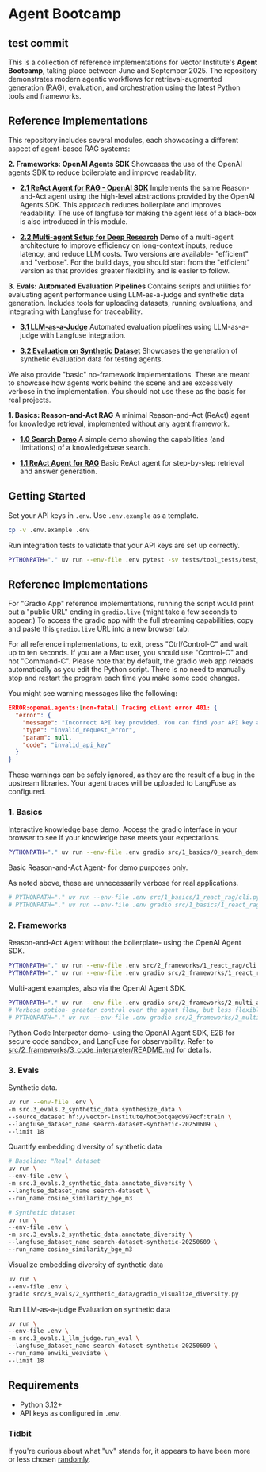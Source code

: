 # Agent Bootcamp
test commit
----------------------------------------------------------------------------------------

This is a collection of reference implementations for Vector Institute's **Agent Bootcamp**, taking place between June and September 2025. The repository demonstrates modern agentic workflows for retrieval-augmented generation (RAG), evaluation, and orchestration using the latest Python tools and frameworks.

## Reference Implementations

This repository includes several modules, each showcasing a different aspect of agent-based RAG systems:

**2. Frameworks: OpenAI Agents SDK**
  Showcases the use of the OpenAI agents SDK to reduce boilerplate and improve readability.

- **[2.1 ReAct Agent for RAG - OpenAI SDK](src/2_frameworks/1_react_rag/README.md)**
  Implements the same Reason-and-Act agent using the high-level abstractions provided by the OpenAI Agents SDK. This approach reduces boilerplate and improves readability.
  The use of langfuse for making the agent less of a black-box is also introduced in this module.

- **[2.2 Multi-agent Setup for Deep Research](src/2_frameworks/2_multi_agent/README.md)**
  Demo of a multi-agent architecture to improve efficiency on long-context inputs, reduce latency, and reduce LLM costs. Two versions are available- "efficient" and "verbose". For the build days, you should start from the "efficient" version as that provides greater flexibility and is easier to follow.

**3. Evals: Automated Evaluation Pipelines**
  Contains scripts and utilities for evaluating agent performance using LLM-as-a-judge and synthetic data generation. Includes tools for uploading datasets, running evaluations, and integrating with [Langfuse](https://langfuse.com/) for traceability.

- **[3.1 LLM-as-a-Judge](src/3_evals/1_llm_judge/README.md)**
  Automated evaluation pipelines using LLM-as-a-judge with Langfuse integration.

- **[3.2 Evaluation on Synthetic Dataset](src/3_evals/2_synthetic_data/README.md)**
  Showcases the generation of synthetic evaluation data for testing agents.

We also provide "basic" no-framework implementations. These are meant to showcase how agents work behind the scene and are excessively verbose in the implementation. You should not use these as the basis for real projects.

**1. Basics: Reason-and-Act RAG**
A minimal Reason-and-Act (ReAct) agent for knowledge retrieval, implemented without any agent framework.

- **[1.0 Search Demo](src/1_basics/0_search_demo/README.md)**
  A simple demo showing the capabilities (and limitations) of a knowledgebase search.

- **[1.1 ReAct Agent for RAG](src/1_basics/1_react_rag/README.md)**
  Basic ReAct agent for step-by-step retrieval and answer generation.


## Getting Started

Set your API keys in `.env`. Use `.env.example` as a template.

```bash
cp -v .env.example .env
```

Run integration tests to validate that your API keys are set up correctly.

```bash
PYTHONPATH="." uv run --env-file .env pytest -sv tests/tool_tests/test_integration.py
```

## Reference Implementations

For "Gradio App" reference implementations, running the script would print out a "public URL" ending in `gradio.live` (might take a few seconds to appear.) To access the gradio app with the full streaming capabilities, copy and paste this `gradio.live` URL into a new browser tab.

For all reference implementations, to exit, press "Ctrl/Control-C" and wait up to ten seconds. If you are a Mac user, you should use "Control-C" and not "Command-C". Please note that by default, the gradio web app reloads automatically as you edit the Python script. There is no need to manually stop and restart the program each time you make some code changes.

You might see warning messages like the following:

```json
ERROR:openai.agents:[non-fatal] Tracing client error 401: {
  "error": {
    "message": "Incorrect API key provided. You can find your API key at https://platform.openai.com/account/api-keys.",
    "type": "invalid_request_error",
    "param": null,
    "code": "invalid_api_key"
  }
}
```

These warnings can be safely ignored, as they are the result of a bug in the upstream libraries. Your agent traces will be uploaded to LangFuse as configured.

### 1. Basics

Interactive knowledge base demo. Access the gradio interface in your browser to see if your knowledge base meets your expectations.

```bash
PYTHONPATH="." uv run --env-file .env gradio src/1_basics/0_search_demo/app.py
```

Basic Reason-and-Act Agent- for demo purposes only.

As noted above, these are unnecessarily verbose for real applications.

```bash
# PYTHONPATH="." uv run --env-file .env src/1_basics/1_react_rag/cli.py
# PYTHONPATH="." uv run --env-file .env gradio src/1_basics/1_react_rag/app.py
```


### 2. Frameworks

Reason-and-Act Agent without the boilerplate- using the OpenAI Agent SDK.

```bash
PYTHONPATH="." uv run --env-file .env src/2_frameworks/1_react_rag/cli.py
PYTHONPATH="." uv run --env-file .env gradio src/2_frameworks/1_react_rag/langfuse_gradio.py
```

Multi-agent examples, also via the OpenAI Agent SDK.

```bash
PYTHONPATH="." uv run --env-file .env gradio src/2_frameworks/2_multi_agent/efficient.py
# Verbose option- greater control over the agent flow, but less flexible.
# PYTHONPATH="." uv run --env-file .env gradio src/2_frameworks/2_multi_agent/verbose.py
```

Python Code Interpreter demo- using the OpenAI Agent SDK, E2B for secure code sandbox, and LangFuse for observability. Refer to [src/2_frameworks/3_code_interpreter/README.md](src/2_frameworks/3_code_interpreter/README.md) for details.


### 3. Evals

Synthetic data.

```bash
uv run --env-file .env \
-m src.3_evals.2_synthetic_data.synthesize_data \
--source_dataset hf://vector-institute/hotpotqa@d997ecf:train \
--langfuse_dataset_name search-dataset-synthetic-20250609 \
--limit 18
```

Quantify embedding diversity of synthetic data

```bash
# Baseline: "Real" dataset
uv run \
--env-file .env \
-m src.3_evals.2_synthetic_data.annotate_diversity \
--langfuse_dataset_name search-dataset \
--run_name cosine_similarity_bge_m3

# Synthetic dataset
uv run \
--env-file .env \
-m src.3_evals.2_synthetic_data.annotate_diversity \
--langfuse_dataset_name search-dataset-synthetic-20250609 \
--run_name cosine_similarity_bge_m3
```

Visualize embedding diversity of synthetic data

```bash
uv run \
--env-file .env \
gradio src/3_evals/2_synthetic_data/gradio_visualize_diversity.py
```

Run LLM-as-a-judge Evaluation on synthetic data

```bash
uv run \
--env-file .env \
-m src.3_evals.1_llm_judge.run_eval \
--langfuse_dataset_name search-dataset-synthetic-20250609 \
--run_name enwiki_weaviate \
--limit 18
```

## Requirements

- Python 3.12+
- API keys as configured in `.env`.

### Tidbit

If you're curious about what "uv" stands for, it appears to have been more or
less chosen [randomly](https://github.com/astral-sh/uv/issues/1349#issuecomment-1986451785).
